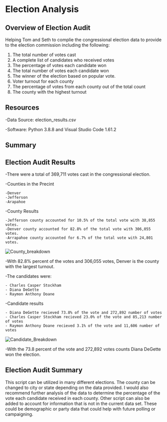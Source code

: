# Election Analysis

## Overview of Election Audit
Helping Tom and Seth to complie the congressional election data to provide to the election commission including the following: 
1. The total number of votes cast
2. A complete list of candidates who received votes
3. The percentage of votes each candidate won
4. The total number of votes each candidate won
5. The winner of the election based on popular vote.
6. Voter turnout for each county
7. The percentage of votes from each county out of the total count
8. The county with the highest turnout

## Resources
-Data Source: election_results.csv

-Software: Python 3.8.8 and Visual Studio Code 1.61.2

## Summary


## Election Audit Results
-There were a total of 369,711 votes cast in the congressional election.

-Counties in the Precint
    
    -Denver
    -Jefferson
    -Arapahoe
    
    
-County Results

    -Jefferson county accounted for 10.5% of the total vote with 38,855 votes.
    -Denver county accounted for 82.8% of the total vote with 306,055 votes. 
    -Arrapahoe county accounted for 6.7% of the total vote with 24,801 votes. 
    
![County_breakdown](https://user-images.githubusercontent.com/90511014/140236867-fe001afc-cee7-4531-a6c9-b90311a384d5.png)

-With 82.8% percent of the votes and 306,055 votes, Denver is the county with the largest turnout.     

-The candidates were:
    
    - Charles Casper Stockham
    - Diana DeGette
    - Raymon Anthony Doane
-Candidate results

    - Diana DeGette recieved 73.8% of the vote and 272,892 number of votes
    - Charles Casper Stockham recieved 23.0% of the vote and 85,213 number of votes
    - Raymon Anthony Doane recieved 3.1% of the vote and 11,606 number of votes

![Candidate_Breakdown](https://user-images.githubusercontent.com/90511014/140237058-4260dc2d-fcbe-4700-9b9e-afebe925f715.png)

-With the 73.8 percent of the vote and 272,892 votes counts Diana DeGette won the election. 

## Election Audit Summary
This script can be utilized in many different elections. The county can be changed to city or state depending on the data provided. I would also recommend further analysis of the data to determine the percentage of the vote each candidate received in each county. Other script can also be added to account for information that is not in the current data set. These could be demographic or party data that could help with future polling or campaigning.

